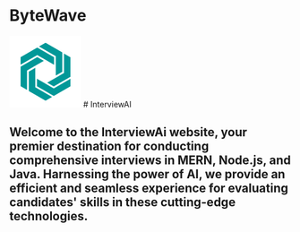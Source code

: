 # ByteWave
<img src="frontend\src\logo.png"/>
# InterviewAI
<h2>Welcome to the InterviewAi website, your premier destination for conducting comprehensive interviews in MERN, Node.js, and Java. Harnessing the power of AI, we provide an efficient and seamless experience for evaluating candidates' skills in these cutting-edge technologies.</h2>
